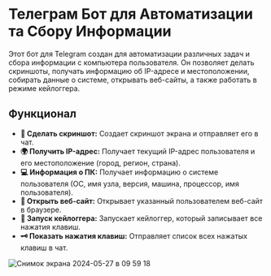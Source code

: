 <h1>Телеграм Бот для Автоматизации та Сбору Информации</h1>

<p>Этот бот для Telegram создан для автоматизации различных задач и сбора информации с компьютера пользователя. Он позволяет делать скриншоты, получать информацию об IP-адресе и местоположении, собирать данные о системе, открывать веб-сайты, а также работать в режиме кейлоггера.</p>

<h2>Функционал</h2>
<ul>
    <li><strong>📸 Сделать скриншот:</strong> Создает скриншот экрана и отправляет его в чат.</li>
    <li><strong>🌍 Получить IP-адрес:</strong> Получает текущий IP-адрес пользователя и его местоположение (город, регион, страна).</li>
    <li><strong>💻 Информация о ПК:</strong> Получает информацию о системе пользователя (ОС, имя узла, версия, машина, процессор, имя пользователя).</li>
    <li><strong>🔗 Открыть веб-сайт:</strong> Открывает указанный пользователем веб-сайт в браузере.</li>
    <li><strong>🔑 Запуск кейлоггера:</strong> Запускает кейлоггер, который записывает все нажатия клавиш.</li>
    <li><strong>🗝 Показать нажатия клавиш:</strong> Отправляет список всех нажатых клавиш в чат.</li>
</ul>

![Снимок экрана 2024-05-27 в 09 59 18](https://github.com/hpxxph/Gathering_information_/assets/92604077/9121bef1-63d2-4c93-b3b7-edee19c2d346)

